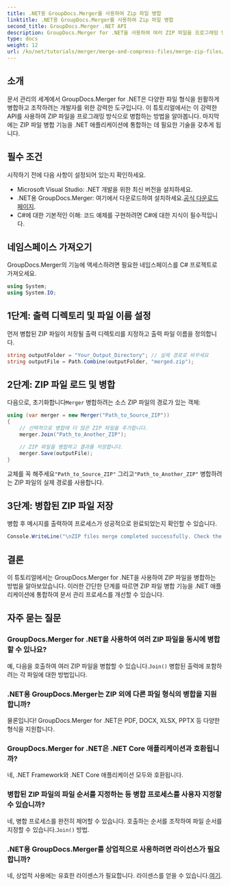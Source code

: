```yaml
---
title: .NET용 GroupDocs.Merger를 사용하여 Zip 파일 병합
linktitle: .NET용 GroupDocs.Merger를 사용하여 Zip 파일 병합
second_title: GroupDocs.Merger .NET API
description: GroupDocs.Merger for .NET을 사용하여 여러 ZIP 파일을 프로그래밍 방식으로 병합하는 방법을 알아보세요. 이 단계별 튜토리얼은 전제 조건을 다룹니다.
type: docs
weight: 12
url: /ko/net/tutorials/merger/merge-and-compress-files/merge-zip-files/
---
```

## 소개

문서 관리의 세계에서 GroupDocs.Merger for .NET은 다양한 파일 형식을 원활하게 병합하고 조작하려는 개발자를 위한 강력한 도구입니다. 이 튜토리얼에서는 이 강력한 API를 사용하여 ZIP 파일을 프로그래밍 방식으로 병합하는 방법을 알아봅니다. 마지막에는 ZIP 파일 병합 기능을 .NET 애플리케이션에 통합하는 데 필요한 기술을 갖추게 됩니다.

## 필수 조건

시작하기 전에 다음 사항이 설정되어 있는지 확인하세요.

- Microsoft Visual Studio: .NET 개발을 위한 최신 버전을 설치하세요.
-  .NET용 GroupDocs.Merger: 여기에서 다운로드하여 설치하세요.[공식 다운로드 페이지](https://releases.groupdocs.com/merger/net/).
- C#에 대한 기본적인 이해: 코드 예제를 구현하려면 C#에 대한 지식이 필수적입니다.

## 네임스페이스 가져오기

GroupDocs.Merger의 기능에 액세스하려면 필요한 네임스페이스를 C# 프로젝트로 가져오세요.

```csharp
using System;
using System.IO;
```

## 1단계: 출력 디렉토리 및 파일 이름 설정

먼저 병합된 ZIP 파일이 저장될 출력 디렉토리를 지정하고 출력 파일 이름을 정의합니다.

```csharp
string outputFolder = "Your_Output_Directory"; // 실제 경로로 바꾸세요
string outputFile = Path.Combine(outputFolder, "merged.zip");
```

## 2단계: ZIP 파일 로드 및 병합

 다음으로, 초기화합니다`Merger` 병합하려는 소스 ZIP 파일의 경로가 있는 객체:

```csharp
using (var merger = new Merger("Path_to_Source_ZIP"))
{
    // 선택적으로 병합에 더 많은 ZIP 파일을 추가합니다.
    merger.Join("Path_to_Another_ZIP");

    // ZIP 파일을 병합하고 결과를 저장합니다.
    merger.Save(outputFile);
}
```

 교체를 꼭 해주세요`"Path_to_Source_ZIP"` 그리고`"Path_to_Another_ZIP"` 병합하려는 ZIP 파일의 실제 경로를 사용합니다.

## 3단계: 병합된 ZIP 파일 저장

병합 후 메시지를 출력하여 프로세스가 성공적으로 완료되었는지 확인할 수 있습니다.

```csharp
Console.WriteLine("\nZIP files merge completed successfully. Check the output in {0}", outputFolder);
```

## 결론

이 튜토리얼에서는 GroupDocs.Merger for .NET을 사용하여 ZIP 파일을 병합하는 방법을 알아보았습니다. 이러한 간단한 단계를 따르면 ZIP 파일 병합 기능을 .NET 애플리케이션에 통합하여 문서 관리 프로세스를 개선할 수 있습니다.

## 자주 묻는 질문

### GroupDocs.Merger for .NET을 사용하여 여러 ZIP 파일을 동시에 병합할 수 있나요?

 예, 다음을 호출하여 여러 ZIP 파일을 병합할 수 있습니다.`Join()` 병합된 출력에 포함하려는 각 파일에 대한 방법입니다.

### .NET용 GroupDocs.Merger는 ZIP 외에 다른 파일 형식의 병합을 지원합니까?

물론입니다! GroupDocs.Merger for .NET은 PDF, DOCX, XLSX, PPTX 등 다양한 형식을 지원합니다.

### GroupDocs.Merger for .NET은 .NET Core 애플리케이션과 호환됩니까?

네, .NET Framework와 .NET Core 애플리케이션 모두와 호환됩니다.

### 병합된 ZIP 파일의 파일 순서를 지정하는 등 병합 프로세스를 사용자 지정할 수 있습니까?

네, 병합 프로세스를 완전히 제어할 수 있습니다. 호출하는 순서를 조작하여 파일 순서를 지정할 수 있습니다.`Join()` 방법.

### .NET용 GroupDocs.Merger를 상업적으로 사용하려면 라이선스가 필요합니까?

 네, 상업적 사용에는 유효한 라이센스가 필요합니다. 라이센스를 얻을 수 있습니다.[여기](https://purchase.groupdocs.com/buy).